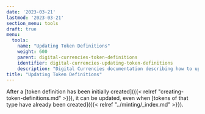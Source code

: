 ```yaml
---
date: '2023-03-21'
lastmod: '2023-03-21'
section_menu: tools
draft: true
menu:
  tools:
    name: "Updating Token Definitions"
    weight: 600
    parent: digital-currencies-token-definitions
    identifier: digital-currencies-updating-token-definitions
    description: "Digital Currencies documentation describing how to update existing token definitions via the GUI"
title: "Updating Token Definitions"
---
```


After a [token definition has been initially created]({{< relref "creating-token-definitions.md" >}}), it can be updated, even when [tokens of that type have already been created]({{< relref "../minting/_index.md" >}}).

